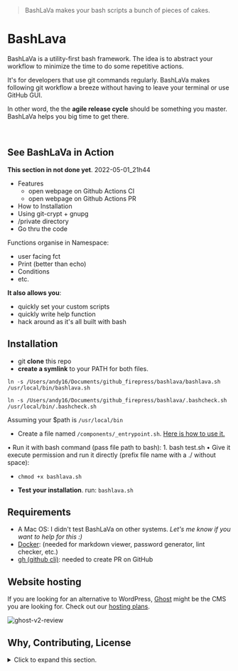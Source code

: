 > BashLaVa makes your bash scripts a bunch of pieces of cakes.

# BashLava

BashLaVa is a utility-first bash framework. The idea is to abstract your workflow to minimize the time to do some repetitive actions.

It's for developers that use git commands regularly. BashLaVa makes following git workflow a breeze without having to leave your terminal or use GitHub GUI.

In other word, the the **agile release cycle** should be something you master. BashLaVa helps you big time to get there.

&nbsp;

## See BashLaVa in Action

**This section in not done yet**. 2022-05-01_21h44

- Features
  - open webpage on Github Actions CI
  - open webpage on Github Actions PR
- How to Installation
- Using git-crypt + gnupg
- /private directory
- Go thru the code

Functions organise in Namespace:

- user facing fct
- Print (better than echo)
- Conditions
- etc.

**It also allows you**:

- quickly set your custom scripts
- quickly write help function
- hack around as it's all built with bash

## Installation

- git **clone** this repo
- **create a symlink** to your PATH for both files.

```
ln -s /Users/andy16/Documents/github_firepress/bashlava/bashlava.sh /usr/local/bin/bashlava.sh

ln -s /Users/andy16/Documents/github_firepress/bashlava/.bashcheck.sh /usr/local/bin/.bashcheck.sh
```

Assuming your $path is `/usr/local/bin`

- Create a file named `/components/_entrypoint.sh`. [Here is how to use it.](https://github.com/firepress-org/bashlava/issues/50)

• Run it with bash command (pass file path to bash): 1. bash test.sh
• Give it execute permission and run it directly (prefix file name with a ./ without space):

- `chmod +x bashlava.sh`

- **Test your installation**. run: `bashlava.sh`

## Requirements

- A Mac OS: I didn't test BashLaVa on other systems. _Let's me know if you want to help for this :)_
- [Docker](https://docs.docker.com/install/): (needed for markdown viewer, password generator, lint checker, etc.)
- [gh (github cli)](https://cli.github.com/): needed to create PR on GitHub

## Website hosting

If you are looking for an alternative to WordPress, [Ghost](https://firepress.org/en/faq/#what-is-ghost) might be the CMS you are looking for. Check out our [hosting plans](https://firepress.org/en).

![ghost-v2-review](https://user-images.githubusercontent.com/6694151/64218253-f144b300-ce8e-11e9-8d75-312a2b6a3160.gif)

## Why, Contributing, License

<details><summary>Click to expand this section.</summary>
<p>

## Why all this work?

Our [mission](https://firepress.org/en/our-mission/) is to empower freelancers and small organizations to build an outstanding mobile-first website.

Because we believe your website should speak up in your name, we consider our mission completed once your site has become your impresario.

Find me on Twitter [@askpascalandy](https://twitter.com/askpascalandy).

— [The FirePress Team](https://firepress.org/) 🔥📰

## Contributing

The power of communities pull request and forks means that `1 + 1 = 3`. You can help to make this repo a better one! Here is how:

1. Fork it
2. Create your feature branch: `git checkout -b my-new-feature`
3. Commit your changes: `git commit -am 'Add some feature'`
4. Push to the branch: `git push origin my-new-feature`
5. Submit a pull request

Check this post for more details: [Contributing to our Github project](https://pascalandy.com/blog/contributing-to-our-github-project/). Also, by contributing you agree to the [Contributor Code of Conduct on GitHub](https://pascalandy.com/blog/contributor-code-of-conduct-on-github/).

## License

- This git repo is under the **GNU V3** license.

</p>
</details>
